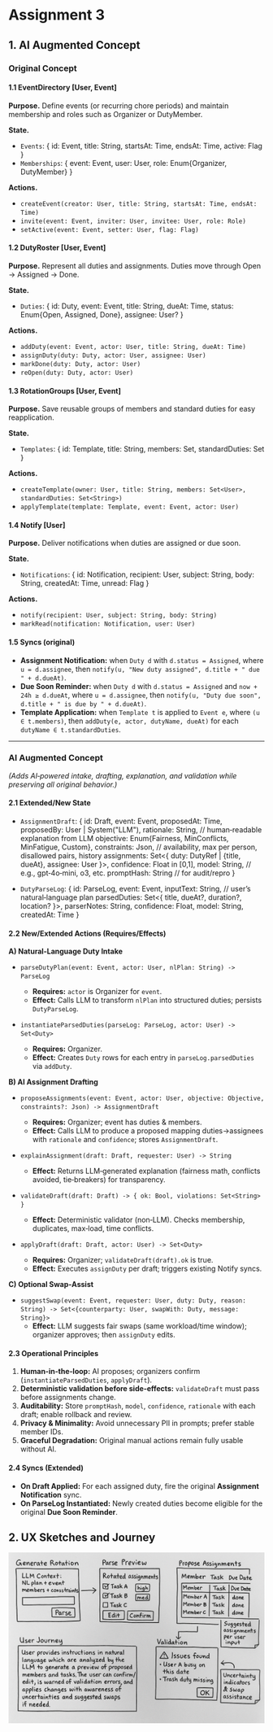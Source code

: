# Assignment 3

## 1. AI Augmented Concept

### Original Concept

#### 1.1 EventDirectory [User, Event]
**Purpose.** Define events (or recurring chore periods) and maintain membership and roles such as Organizer or DutyMember.

**State.**
- `Events`: { id: Event, title: String, startsAt: Time, endsAt: Time, active: Flag }
- `Memberships`: { event: Event, user: User, role: Enum{Organizer, DutyMember} }

**Actions.**
- `createEvent(creator: User, title: String, startsAt: Time, endsAt: Time)`
- `invite(event: Event, inviter: User, invitee: User, role: Role)`
- `setActive(event: Event, setter: User, flag: Flag)`

#### 1.2 DutyRoster [User, Event]
**Purpose.** Represent all duties and assignments. Duties move through Open → Assigned → Done.

**State.**
- `Duties`: { id: Duty, event: Event, title: String, dueAt: Time, status: Enum{Open, Assigned, Done}, assignee: User? }

**Actions.**
- `addDuty(event: Event, actor: User, title: String, dueAt: Time)`
- `assignDuty(duty: Duty, actor: User, assignee: User)`
- `markDone(duty: Duty, actor: User)`
- `reOpen(duty: Duty, actor: User)`

#### 1.3 RotationGroups [User, Event]
**Purpose.** Save reusable groups of members and standard duties for easy reapplication.

**State.**
- `Templates`: { id: Template, title: String, members: Set<User>, standardDuties: Set<String> }

**Actions.**
- `createTemplate(owner: User, title: String, members: Set<User>, standardDuties: Set<String>)`
- `applyTemplate(template: Template, event: Event, actor: User)`

#### 1.4 Notify [User]
**Purpose.** Deliver notifications when duties are assigned or due soon.

**State.**
- `Notifications`: { id: Notification, recipient: User, subject: String, body: String, createdAt: Time, unread: Flag }

**Actions.**
- `notify(recipient: User, subject: String, body: String)`
- `markRead(notification: Notification, user: User)`

#### 1.5 Syncs (original)
- **Assignment Notification:** when `Duty d` with `d.status = Assigned`, where `u = d.assignee`, then `notify(u, "New duty assigned", d.title + " due " + d.dueAt)`.
- **Due Soon Reminder:** when `Duty d` with `d.status = Assigned` and `now + 24h ≥ d.dueAt`, where `u = d.assignee`, then `notify(u, "Duty due soon", d.title + " is due by " + d.dueAt)`.
- **Template Application:** when `Template t` is applied to `Event e`, where `(u ∈ t.members)`, then `addDuty(e, actor, dutyName, dueAt)` for each `dutyName ∈ t.standardDuties`.

---

### AI Augmented Concept

*(Adds AI‑powered intake, drafting, explanation, and validation while preserving all original behavior.)*

#### 2.1 Extended/New State
- `AssignmentDraft`: {
  id: Draft,
  event: Event,
  proposedAt: Time,
  proposedBy: User | System("LLM"),
  rationale: String,                  // human‑readable explanation from LLM
  objective: Enum{Fairness, MinConflicts, MinFatigue, Custom},
  constraints: Json,                  // availability, max per person, disallowed pairs, history
  assignments: Set<{ duty: DutyRef | {title, dueAt}, assignee: User }>,
  confidence: Float in [0,1],
  model: String,                      // e.g., gpt‑4o‑mini, o3, etc.
  promptHash: String                  // for audit/repro
}

- `DutyParseLog`: {
  id: ParseLog,
  event: Event,
  inputText: String,                  // user’s natural‑language plan
  parsedDuties: Set<{ title, dueAt?, duration?, location? }>,
  parserNotes: String,
  confidence: Float,
  model: String,
  createdAt: Time
}

#### 2.2 New/Extended Actions (Requires/Effects)
**A) Natural‑Language Duty Intake**
- `parseDutyPlan(event: Event, actor: User, nlPlan: String) -> ParseLog`
  - **Requires:** `actor` is Organizer for `event`.
  - **Effect:** Calls LLM to transform `nlPlan` into structured duties; persists `DutyParseLog`.

- `instantiateParsedDuties(parseLog: ParseLog, actor: User) -> Set<Duty>`
  - **Requires:** Organizer.
  - **Effect:** Creates `Duty` rows for each entry in `parseLog.parsedDuties` via `addDuty`.

**B) AI Assignment Drafting**
- `proposeAssignments(event: Event, actor: User, objective: Objective, constraints?: Json) -> AssignmentDraft`
  - **Requires:** Organizer; event has duties & members.
  - **Effect:** Calls LLM to produce a proposed mapping duties→assignees with `rationale` and `confidence`; stores `AssignmentDraft`.

- `explainAssignment(draft: Draft, requester: User) -> String`
  - **Effect:** Returns LLM‑generated explanation (fairness math, conflicts avoided, tie‑breakers) for transparency.

- `validateDraft(draft: Draft) -> { ok: Bool, violations: Set<String> }`
  - **Effect:** Deterministic validator (non‑LLM). Checks membership, duplicates, max‑load, time conflicts.

- `applyDraft(draft: Draft, actor: User) -> Set<Duty>`
  - **Requires:** Organizer; `validateDraft(draft).ok` is true.
  - **Effect:** Executes `assignDuty` per draft; triggers existing Notify syncs.

**C) Optional Swap‑Assist**
- `suggestSwap(event: Event, requester: User, duty: Duty, reason: String) -> Set<{counterparty: User, swapWith: Duty, message: String}>`
  - **Effect:** LLM suggests fair swaps (same workload/time window); organizer approves; then `assignDuty` edits.

#### 2.3 Operational Principles
1. **Human‑in‑the‑loop:** AI proposes; organizers confirm (`instantiateParsedDuties`, `applyDraft`).
2. **Deterministic validation before side‑effects:** `validateDraft` must pass before assignments change.
3. **Auditability:** Store `promptHash`, `model`, `confidence`, `rationale` with each draft; enable rollback and review.
4. **Privacy & Minimality:** Avoid unnecessary PII in prompts; prefer stable member IDs.
5. **Graceful Degradation:** Original manual actions remain fully usable without AI.

#### 2.4 Syncs (Extended)
- **On Draft Applied:** For each assigned duty, fire the original **Assignment Notification** sync.
- **On ParseLog Instantiated:** Newly created duties become eligible for the original **Due Soon Reminder**.



## 2. UX Sketches and Journey
![UI Sketch](uxsketchassignment3.png)
